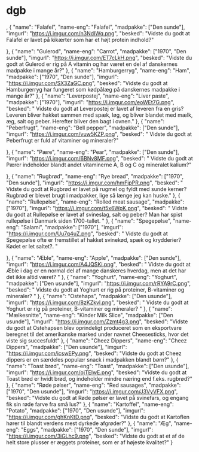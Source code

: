 # dgb

,
{
  "name": "Falafel",
  "name-eng": "Falafel",
  "madpakke": ["Den sunde"],
  "imgurl": "https://i.imgur.com/n3NdIWq.png",
  "besked": "Vidste du godt at Falafel er lavet på kikærter som har et højt protein indhold?"

},
{
  "name": "Gulerod",
  "name-eng": "Carrot",
  "madpakke": ["1970", "Den sunde"],
  "imgurl": "https://i.imgur.com/ET7cLkH.png",
  "besked": "Vidste du godt at Gulerod er rig på A vitamin og har været en del af danskernes madpakke i mange år?"
},
{
  "name": "Hamburgerryg",
  "name-eng": "Ham",
  "madpakke": ["1970", "Den sunde"],
  "imgurl": "https://i.imgur.com/SX3ZaGC.png",
  "besked": "Vidste du godt at Hamburgerryg har fungeret som kødpålæg på danskernes madpakke i mange år?"
},
{
  "name": "Leverpostej",
  "name-eng": "Liver paste",
  "madpakke": ["1970"],
  "imgurl": "https://i.imgur.com/eoWEt7G.png",
  "besked": " Vidste du godt at Leverpostej er lavet af leveren fra en gris? Leveren bliver hakket sammen med spæk, løg, og bliver blandet med mælk, æg, salt og peber. Herefter bliver den bagt i ovnen."
},
{
  "name": "Peberfrugt",
  "name-eng": "Bell pepper",
  "madpakke": ["Den sunde"],
  "imgurl": "https://i.imgur.com/vuw5KZP.png",
  "besked": " Vidste du godt at Peberfrugt er fuld af vitaminer og mineraler?"


},
{
  "name": "Pære",
  "name-eng": "Pear",
  "madpakke": ["Den sunde"],
  "imgurl": "https://i.imgur.com/6BNv8MF.png",
  "besked": " Vidste du godt at Pærer indeholder blandt andet vitaminerne A, B og C og mineralet kalium?"

},
{
  "name": "Rugbrød",
  "name-eng": "Rye bread",
  "madpakke": ["1970", "Den sunde"],
  "imgurl": "https://i.imgur.com/hmFjpPR.png",
  "besked": " Vidste du godt at Rugbrød er lavet på rugmel og fyldt med sunde kerner? Rugbrød er blevet brugt i madpakker, lige så længe jeg kan huske."
},
{
  "name": "Rullepølse",
  "name-eng": "Rolled meat sausage",
  "madpakke": ["1970"],
  "imgurl": "https://i.imgur.com/t5x6WpK.png",
  "besked": " Vidste du godt at Rullepølse er lavet af svineslag, salt og peber? Man har spist rullepølse i Danmark siden 1700-tallet. "
},
{
  "name": "Spegepølse",
  "name-eng": "Salami",
  "madpakke": ["1970"],
  "imgurl": "https://i.imgur.com/Uu7q4uZ.png",
  "besked": " Vidste du godt at Spegepølse ofte er fremstillet af hakket svinekød, spæk og krydderier? Kødet er let saltet?. "


},
{
  "name": "Æble",
  "name-eng": "Apple",
  "madpakke": ["Den sunde"],
  "imgurl": "https://i.imgur.com/A4JQSKi.png",
  "besked": " Vidste du godt at Æble i dag er en normal del af mange danskeres hverdag, men at det har det ikke altid været? "
},
{
  "name": "Yoghurt",
  "name-eng": "Yoghurt",
  "madpakke": ["Den usunde"],
  "imgurl": "https://i.imgur.com/rRYA9rC.png",
  "besked": " Vidste du godt at Yoghurt er rig på proteiner, B-vitaminer og mineraler? "
},
{
  "name": "Ostehaps",
  "madpakke": ["Den usunde"],
  "imgurl": "https://i.imgur.com/8zKZkvl.png",
  "besked": " Vidste du godt at Yoghurt er rig på proteiner, B-vitaminer og mineraler? "
},
{
  "name": "Mælkesnitte",
  "name-eng": "Kinder Milk Slice",
  "madpakke": ["Den usunde"],
  "imgurl": "https://i.imgur.com/Zzmt4g3.png",
  "besked": "Vidste du godt at Ostehapsen blev oprindeligt produceret som en eksportvare beregnet til det amerikanske marked under navnet Cheesesticks, hvor det viste sig succesfuldt"
},
{
  "name": "Cheez Dippers",
  "name-eng": "Cheez Dippers",
  "madpakke": ["Den usunde"],
  "imgurl": "https://i.imgur.com/icswEPy.png",
  "besked": "Vidste du godt at Cheez dippers er en særdeles populær snack i madpakken blandt børn?"
},
{
  "name": "Toast brød",
  "name-eng": "Toast",
  "madpakke": ["Den usunde"],
  "imgurl": "https://i.imgur.com/ojTElwE.png",
  "besked": "Vidste du godt at Toast brød er hvidt brød, og indeholder mindre næring end f.eks. rugbrød?"
},
{
  "name": "Røde pølser",
  "name-eng": "Red sausages",
  "madpakke": ["1970", "Den usunde"],
  "imgurl": "https://i.imgur.com/J3VyVFX.png",
  "besked": "Vidste du godt at Røde pølser er lavet på svinefars, og engang fik sin røde farve fra små lus?"
},
{
  "name": "Kartoffel",
  "name-eng": "Potato",
  "madpakke": ["1970", "Den usunde"],
  "imgurl": "https://i.imgur.com/ghKnKtD.png",
  "besked": "Vidste du godt at Kartoflen hører til blandt verdens mest dyrkede afgrøder?"
},
{
  "name": "Æg",
  "name-eng": "Eggs",
  "madpakke": ["1970", "Den sunde"],
  "imgurl": "https://i.imgur.com/3iGLhc9.png",
  "besked": "Vidste du godt at et af de helt store plusser er æggets proteiner, som er af højeste kvalitet?"
}
